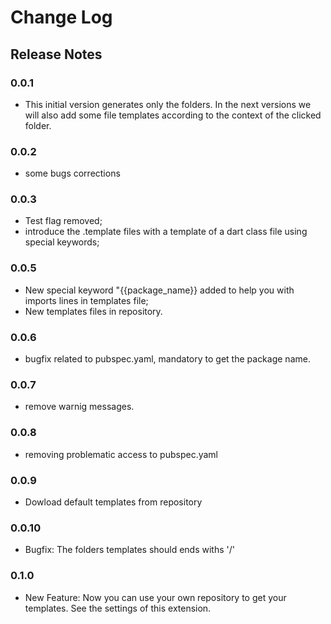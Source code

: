 # Change Log

## Release Notes

### 0.0.1
- This initial version generates only the folders.
In the next versions we will also add some file templates according to the context of the clicked folder.

### 0.0.2
- some bugs corrections

### 0.0.3
- Test flag removed;
- introduce the .template files with a template of a dart class file using special keywords;
  
### 0.0.5
- New special keyword "{{package_name}} added to help you with imports lines in templates file;
- New templates files in repository.

### 0.0.6
- bugfix related to pubspec.yaml, mandatory to get the package name.

### 0.0.7
- remove warnig messages.

### 0.0.8
- removing problematic access to pubspec.yaml

### 0.0.9
- Dowload default templates from repository

### 0.0.10
- Bugfix: The folders templates should ends withs '/'

### 0.1.0
- New Feature: Now you can use your own repository to get your templates. See the settings of this extension.